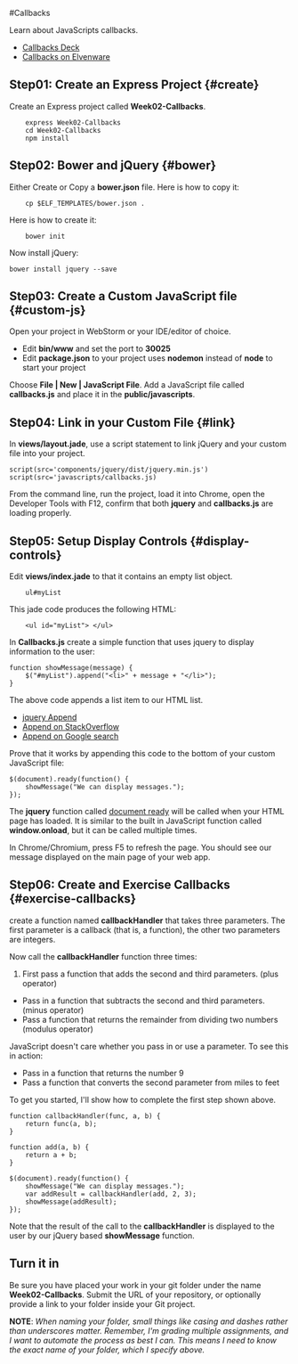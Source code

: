 #Callbacks

Learn about JavaScripts callbacks.

* [Callbacks Deck](http://bit.ly/elf-callbacks)
* [Callbacks on Elvenware][elven-callbacks]

[elven-callbacks]:http://www.elvenware.com/charlie/development/web/JavaScript/JavaScriptFunctions.html#callbacks-passing-functions-as-parameters

## Step01: Create an Express Project {#create} 

Create an Express project called **Week02-Callbacks**.

```
    express Week02-Callbacks
    cd Week02-Callbacks
    npm install
```

## Step02: Bower  and jQuery {#bower}

Either Create or Copy a **bower.json** file. Here is how to copy it:

```
    cp $ELF_TEMPLATES/bower.json .
``` 

Here is how to create it:

```
    bower init
```

Now install jQuery:

```
bower install jquery --save
```

## Step03: Create a Custom JavaScript file {#custom-js} 

Open your project in WebStorm or your IDE/editor of choice.

* Edit **bin/www** and set the port to **30025**
* Edit **package.json** to your project uses **nodemon** instead of **node** to start your project 

Choose **File | New | JavaScript File**. Add a JavaScript file called **callbacks.js** and place it in the **public/javascripts**. 

## Step04: Link in your Custom File {#link}

In **views/layout.jade**, use a script statement to link jQuery and your custom file into your project.

```
script(src='components/jquery/dist/jquery.min.js')
script(src='javascripts/callbacks.js)
```

From the command line, run the project, load it into Chrome, open the Developer Tools with F12, confirm that both **jquery** and **callbacks.js** are loading properly.
 
## Step05: Setup Display Controls {#display-controls}

Edit **views/index.jade** to that it contains an empty list object.

```
    ul#myList
```

This jade code produces the following HTML:

```
    <ul id="myList"> </ul>
```

In **Callbacks.js** create a simple function that uses jquery to display information to the user:

```
function showMessage(message) {
    $("#myList").append("<li>" + message + "</li>");
}
```

The above code appends a list item to our HTML list.

* [jquery Append][jq-append]
* [Append on StackOverflow][so-append] 
* [Append on Google search][gs-append]

Prove that it works by appending this code to the bottom of your custom JavaScript file:

```
$(document).ready(function() {    
    showMessage("We can display messages.");
});
```

The **jquery** function called [document ready][doc-ready] will be called when your HTML page has loaded. It is similar to the built in JavaScript function called **window.onload**, but it can be called multiple times.

In Chrome/Chromium, press F5 to refresh the page. You should see our message displayed on the main page of your web app.

[jq-append]:http://api.jquery.com/append/
[so-append]: http://stackoverflow.com/questions/1145208/jquery-how-to-add-li-in-an-existing-ul
[gs-append]:https://www.google.com/search?q=jquery+list+append
[doc-ready]:https://learn.jquery.com/using-jquery-core/document-ready/


## Step06: Create and Exercise Callbacks {#exercise-callbacks}

create a function named **callbackHandler** that takes three parameters. The first parameter is a callback (that is, a function), the other two parameters are integers.

Now call the **callbackHandler** function three times:

1. First pass a function that adds the second and third parameters. (plus operator)
- Pass in a function that subtracts the second and third parameters. (minus operator)
- Pass a function that returns the remainder from dividing two numbers (modulus operator)

JavaScript doesn't care whether you pass in or use a parameter. To see this in action:

- Pass in a function that returns the number 9
- Pass a function that converts the second parameter from miles to feet

To get you started, I'll show how to complete the first step shown above.

```
function callbackHandler(func, a, b) {
    return func(a, b);
}

function add(a, b) {
    return a + b;
}

$(document).ready(function() {    
    showMessage("We can display messages.");
    var addResult = callbackHandler(add, 2, 3);
    showMessage(addResult);
});
```

Note that the result of the call to the **callbackHandler** is displayed to the user by our jQuery based **showMessage** function.

## Turn it in

Be sure you have placed your work in your git folder under the name **Week02-Callbacks**. Submit the URL of your repository, or optionally provide a link to your folder inside your Git project.

**NOTE**: *When naming your folder, small things like casing and dashes rather than underscores matter. Remember, I'm grading multiple assignments, and I want to automate the process as best I can. This means I need to know the exact name of your folder, which I specify above.*



